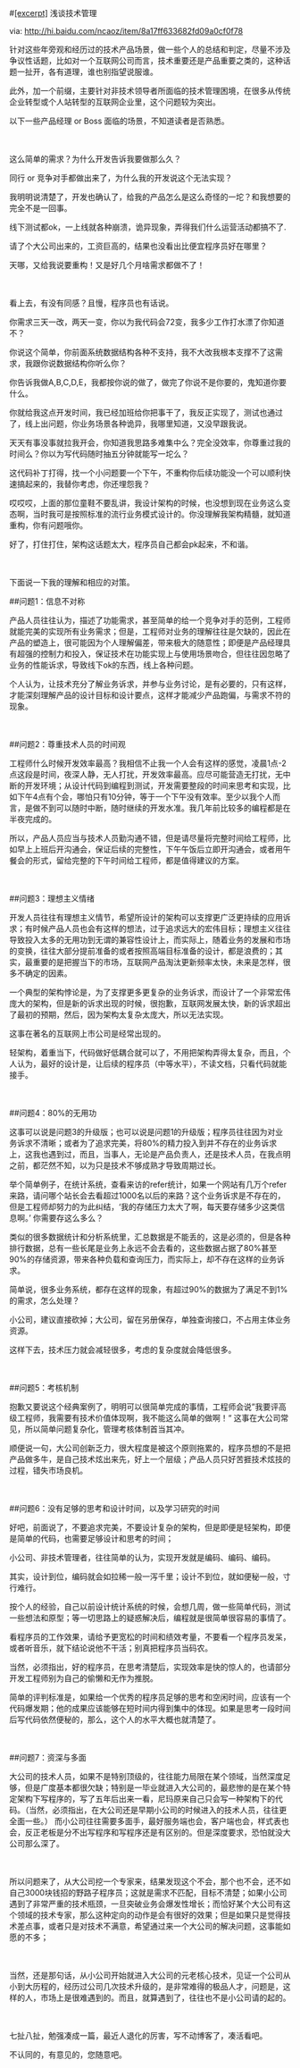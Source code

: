 #[[excerpt]](/#excerpt) 浅谈技术管理

via: http://hi.baidu.com/ncaoz/item/8a17ff633682fd09a0cf0f78



针对这些年旁观和经历过的技术产品场景，做一些个人的总结和判定，尽量不涉及争议性话题，比如对一个互联网公司而言，技术重要还是产品重要之类的，这种话题一扯开，各有道理，谁也别指望说服谁。

此外，加一个前缀，主要针对非技术领导者所面临的技术管理困境，在很多从传统企业转型或个人站转型的互联网企业里，这个问题较为突出。

以下一些产品经理 or Boss 面临的场景，不知道读者是否熟悉。

　

这么简单的需求？为什么开发告诉我要做那么久？

同行 or 竞争对手都做出来了，为什么我的开发说这个无法实现？

我明明说清楚了，开发也确认了，给我的产品怎么是这么奇怪的一坨？和我想要的完全不是一回事。

线下测试都ok，一上线就各种崩溃，诡异现象，弄得我们什么运营活动都搞不了.

请了个大公司出来的，工资巨高的，结果也没看出比便宜程序员好在哪里？

天哪，又给我说要重构！又是好几个月啥需求都做不了！

　

看上去，有没有同感？且慢，程序员也有话说。

你需求三天一改，两天一变，你以为我代码会72变，我多少工作打水漂了你知道不？

你说这个简单，你前面系统数据结构各种不支持，我不大改我根本支撑不了这需求，我跟你说数据结构你听么你？

你告诉我做A,B,C,D,E，我都按你说的做了，做完了你说不是你要的，鬼知道你要什么。

你就给我这点开发时间，我已经加班给你把事干了，我反正实现了，测试也通过了，线上出问题，你业务场景各种诡异，我哪里知道，又没早跟我说。

天天有事没事就拉我开会，你知道我思路多难集中么？完全没效率，你尊重过我的时间么？你以为写代码随时抽五分钟就能写一坨么？

这代码补丁打得，找一个小问题要一个下午，不重构你后续功能没一个可以顺利快速搞起来的，我替你考虑，你还埋怨我？

哎哎哎，上面的那位童鞋不要乱讲，我设计架构的时候，也没想到现在业务这么变态啊，当时我可是按照标准的流行业务模式设计的。你没理解我架构精髓，就知道重构，你有问题哦你。

好了，打住打住，架构这话题太大，程序员自己都会pk起来，不和谐。

　

下面说一下我的理解和相应的对策。

##问题1：信息不对称

产品人员往往认为，描述了功能需求，甚至简单的给一个竞争对手的范例，工程师就能完美的实现所有业务需求；但是，工程师对业务的理解往往是欠缺的，因此在产品的塑造上，很可能因为个人理解偏差，带来极大的随意性；即便是产品经理具有超强的控制力和投入，保证技术在功能实现上与使用场景吻合，但往往因忽略了业务的性能诉求，导致线下ok的东西，线上各种问题。

个人认为，让技术充分了解业务诉求，并参与业务讨论，是有必要的，只有这样，才能深刻理解产品的设计目标和设计要点，这样才能减少产品跑偏，与需求不符的现象。

　

##问题2：尊重技术人员的时间观

工程师什么时候开发效率最高？我相信不止我一个人会有这样的感觉，凌晨1点-2点这段是时间，夜深人静，无人打扰，开发效率最高。应尽可能营造无打扰，无中断的开发环境；从设计代码到编程到测试，开发需要整段的时间来思考和实现，比如下午4点有个会，哪怕只有10分钟，等于一个下午没有效率。至少以我个人而言，是做不到可以随时中断，随时继续的开发水准。我几年前比较多的编程都是在半夜完成的。

所以，产品人员应当与技术人员勤沟通不错，但是请尽量将完整时间给工程师，比如早上上班后开沟通会，保证后续的完整性，下午午饭后立即开沟通会，或者用午餐会的形式，留给完整的下午时间给工程师，都是值得建议的方案。

　

##问题3：理想主义情绪

开发人员往往有理想主义情节，希望所设计的架构可以支撑更广泛更持续的应用诉求；有时候产品人员也会有这样的想法，过于追求远大的宏伟目标；理想主义往往导致投入太多的无用功到无谓的兼容性设计上，而实际上，随着业务的发展和市场的变换，往往大部分提前准备的或者按照高端目标准备的设计，都是浪费的；其实，最重要的是把握当下的市场，互联网产品淘汰更新频率太快，未来是怎样，很多不确定的因素。

一个典型的架构悖论是，为了支撑更多更复杂的业务诉求，而设计了一个非常宏伟庞大的架构，但是新的诉求出现的时候，很抱歉，互联网发展太快，新的诉求超出了最初的预期，然后，因为架构太复杂太庞大，所以无法实现。

这事在著名的互联网上市公司是经常出现的。

轻架构，着重当下，代码做好低耦合就可以了，不用把架构弄得太复杂，而且，个人认为，最好的设计是，让后续的程序员（中等水平），不读文档，只看代码就能接手。

　

##问题4：80%的无用功

这事可以说是问题3的升级版；也可以说是问题1的升级版；程序员往往因为对业务诉求不清晰；或者为了追求完美，将80%的精力投入到并不存在的业务诉求上，这我也遇到过，而且，当事人，无论是产品负责人，还是技术人员，在我点明之前，都茫然不知，以为只是技术不够成熟才导致周期过长。

举个简单例子，在统计系统，查看来访的refer统计，如果一个网站有几万个refer来路，请问哪个站长会去看超过1000名以后的来路？这个业务诉求是不存在的，但是工程师却努力的为此纠结，‘我的存储压力太大了啊，每天要存储多少这类信息啊。’ 你需要存这么多么？

类似的很多数据统计和分析系统里，汇总数据是不能丢的，这是必须的，但是各种排行数据，总有一些长尾是业务上永远不会去看的，这些数据占据了80%甚至90%的存储资源，带来各种负载和查询压力，而实际上，却不存在这样的业务诉求。

简单说，很多业务系统，都存在这样的现象，有超过90%的数据为了满足不到1%的需求，怎么处理？

小公司，建议直接砍掉；大公司，留在另册保存，单独查询接口，不占用主体业务资源。

这样下去，技术压力就会减轻很多，考虑的复杂度就会降低很多。

　

##问题5：考核机制

抱歉又要说这个经典案例了，明明可以很简单完成的事情，工程师会说”我要评高级工程师，我需要有技术价值体现啊，我不能这么简单的做啊！“ 这事在大公司常见，所以简单问题复杂化，管理考核体制首当其冲。

顺便说一句，大公司创新乏力，很大程度是被这个原则拖累的，程序员想的不是把产品做多牛，是自己技术炫出来先，好上一个层级；产品人员只好苦捱技术炫技的过程，错失市场良机。

　

##问题6：没有足够的思考和设计时间，以及学习研究的时间

好吧，前面说了，不要追求完美，不要设计复杂的架构，但是即便是轻架构，即便是简单的代码，也需要足够设计和思考的时间；

小公司、非技术管理者，往往简单的认为，实现开发就是编码、编码、编码。

其实，设计到位，编码就会如拉稀一般一泻千里；设计不到位，就如便秘一般，寸行难行。

按个人的经验，自己以前设计统计系统的时候，会想几周，做一些简单代码，测试一些想法和原型；等一切思路上的疑惑解决后，编程就是很简单很容易的事情了。

看程序员的工作效果，请给予更宽松的时间和绩效考量，不要看一个程序员发呆，或者听音乐，就下结论说他不干活；别真把程序员当码农。

当然，必须指出，好的程序员，在思考清楚后，实现效率是快的惊人的，也请部分开发工程师别为自己的偷懒和无作为推脱。

简单的评判标准是，如果给一个优秀的程序员足够的思考和空闲时间，应该有一个代码爆发期；他的成果应该能够在短时间内得到集中的体现。如果是思考一段时间后写代码依然便秘的，那么，这个人的水平大概也就清楚了。

　

##问题7：资深与多面

大公司的技术人员，如果不是特别顶级的，往往能力局限在某个领域，当然深度足够，但是广度基本都很欠缺；特别是一毕业就进入大公司的，最悲惨的是在某个特定架构下写程序的，写了五年后出来一看，尼玛原来自己只会写一种架构下的代码。（当然，必须指出，在大公司还是早期小公司的时候进入的技术人员，往往更全面一些。） 而小公司往往需要多面手，最好服务端也会，客户端也会，样式表也会，反正老板是分不出写程序和写程序还是有区别的。但是深度要求，恐怕就没大公司那么深了。

　

所以问题来了，从大公司挖一个专家来，结果发现这个不会，那个也不会，还不如自己3000块钱招的野路子程序员；这就是需求不匹配，目标不清楚；如果小公司遇到了非常严重的技术瓶颈，一旦突破业务会爆发性增长；而恰好某个大公司有这个领域的技术专家，那么这种定向的动作是会有很好的效果；但是如果只是觉得技术差点事，或者只是对技术不满意，希望通过来一个大公司的解决问题，这事能如愿的不多；

　

当然，还是那句话，从小公司开始就进入大公司的元老核心技术，见证一个公司从小到大历程的，经历过公司几次技术升级的，是非常难得的极品人才，问题是，这样的人，市场上是很难遇到的。而且，就算遇到了，往往也不是小公司请的起的。

　

七扯八扯，勉强凑成一篇，最近人退化的厉害，写不动博客了，凑活看吧。

不认同的，有意见的，您随意吧。